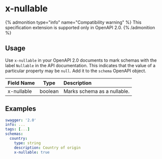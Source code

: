 # x-nullable

{% admonition type="info" name="Compatibility warning" %}
This specification extension is supported only in OpenAPI 2.0.
{% /admonition %}

## Usage

Use `x-nullable` in your OpenAPI 2.0 documents to mark schemas with the label `Nullable` in the API documentation. This indicates that the value of a particular property may be `null`. Add it to the `schema` OpenAPI object.

| Field Name |  Type   | Description                 |
| :--------- | :-----: | :-------------------------- |
| x-nullable | boolean | Marks schema as a nullable. |

## Examples

```yaml
swagger: '2.0'
info: ...
tags: [...]
schemas:
  country:
    type: string
    description: Country of origin
    x-nullable: true
```
